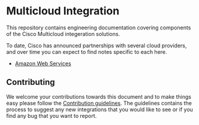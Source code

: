 
# Multicloud Integration

This repository contains engineering documentation covering components of the Cisco Multicloud integeration solutions.

To date, Cisco has announced partnerships with several cloud providers, and over time you can expect to find notes specific to each here.

* [Amazon Web Services](./AWS/README.md)

## Contributing

We welcome your contributions towards this document and to make things easy please follow the [Contribution guidelines](.github/CONTRIBUTING.md). The guidelines contains the process to suggest any new integrations that you would like to see or if you find any bug that you want to report.